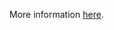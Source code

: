More information [here](https://docs.prismacloud.io/en/enterprise-edition/policy-reference/azure-policies/azure-networking-policies/set-public-access-level-to-private-for-blob-containers).
